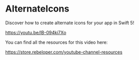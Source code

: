 # AlternateIcons

Discover how to create alternate icons for your app in Swift 5!

https://youtu.be/lB-094ki7Xo

You can find all the resources for this video here:

https://store.rebeloper.com/youtube-channel-resources
